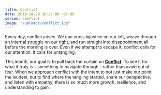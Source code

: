 ```yaml
---
title: Conflict
date: 2018-10-29 16:27:00 -07:00
series: Conflict
image: "/uploads/conflict.jpg"
---
```


Every day, conflict arises. We can cross injustice on our left, weave through an internal struggle on our right, and run straight into disappointment all before the morning is over. Even if we attempt to escape it, conflict calls for our attention. It calls for untangling.

This month, our goal is to pull back the curtain on **[Conflict](yellowco.co/blog/2018/11/05/stop-avoiding-conflict-for-peace/)**. To see it for what it truly is – something to navigate through – rather than avoid out of fear. When we approach conflict with the intent to not just make our point the loudest, but to find where the tangling started, share our perspective, and listen with empathy, there is so much more growth, resilience, and understanding to gain. 